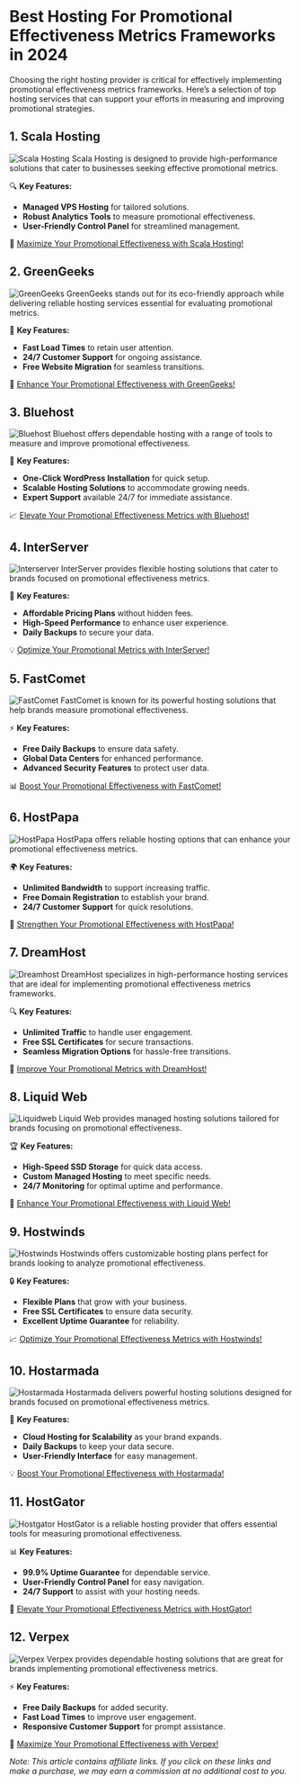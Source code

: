 # Best Hosting For Promotional Effectiveness Metrics Frameworks in 2024

Choosing the right hosting provider is critical for effectively implementing promotional effectiveness metrics frameworks. Here’s a selection of top hosting services that can support your efforts in measuring and improving promotional strategies.

## 1. **Scala Hosting**

![Scala Hosting](https://i.imgur.com/uJ5JIK3.png "Scala Web Hosting")
Scala Hosting is designed to provide high-performance solutions that cater to businesses seeking effective promotional metrics.

🔍 **Key Features:**
- **Managed VPS Hosting** for tailored solutions.
- **Robust Analytics Tools** to measure promotional effectiveness.
- **User-Friendly Control Panel** for streamlined management.

🔗 [Maximize Your Promotional Effectiveness with Scala Hosting!](https://snipitx.com/scala-jy)

## 2. **GreenGeeks**

![GreenGeeks](https://i.imgur.com/eEwuntu.jpg "GreenGeeks Hosting")
GreenGeeks stands out for its eco-friendly approach while delivering reliable hosting services essential for evaluating promotional metrics.

🌿 **Key Features:**
- **Fast Load Times** to retain user attention.
- **24/7 Customer Support** for ongoing assistance.
- **Free Website Migration** for seamless transitions.

🍃 [Enhance Your Promotional Effectiveness with GreenGeeks!](https://snipitx.com/greengeeks-jy)

## 3. **Bluehost**

![Bluehost](https://i.imgur.com/PasFF9E.jpeg "Bluehost Hosting")
Bluehost offers dependable hosting with a range of tools to measure and improve promotional effectiveness.

🚀 **Key Features:**
- **One-Click WordPress Installation** for quick setup.
- **Scalable Hosting Solutions** to accommodate growing needs.
- **Expert Support** available 24/7 for immediate assistance.

📈 [Elevate Your Promotional Effectiveness Metrics with Bluehost!](https://snipitx.com/bluehost-jy)

## 4. **InterServer**

![Interserver](https://i.imgur.com/OM5dOEW.jpeg "Interserver Hosting")
InterServer provides flexible hosting solutions that cater to brands focused on promotional effectiveness metrics.

🔑 **Key Features:**
- **Affordable Pricing Plans** without hidden fees.
- **High-Speed Performance** to enhance user experience.
- **Daily Backups** to secure your data.

💡 [Optimize Your Promotional Metrics with InterServer!](https://snipitx.com/interserver-jy)

## 5. **FastComet**

![FastComet](https://i.imgur.com/7qgXuWp.png "FastComet Hosting")
FastComet is known for its powerful hosting solutions that help brands measure promotional effectiveness.

⚡ **Key Features:**
- **Free Daily Backups** to ensure data safety.
- **Global Data Centers** for enhanced performance.
- **Advanced Security Features** to protect user data.

📊 [Boost Your Promotional Effectiveness with FastComet!](https://snipitx.com/fastcomet-jy)

## 6. **HostPapa**

![HostPapa](https://i.imgur.com/ouDTkvl.jpeg "HostPapa Hosting")
HostPapa offers reliable hosting options that can enhance your promotional effectiveness metrics.

🌍 **Key Features:**
- **Unlimited Bandwidth** to support increasing traffic.
- **Free Domain Registration** to establish your brand.
- **24/7 Customer Support** for quick resolutions.

💼 [Strengthen Your Promotional Effectiveness with HostPapa!](https://snipitx.com/hostpapa-jy)

## 7. **DreamHost**

![Dreamhost](https://i.imgur.com/rXIg8ip.jpeg "Dreamhost Hosting")
DreamHost specializes in high-performance hosting services that are ideal for implementing promotional effectiveness metrics frameworks.

🔍 **Key Features:**
- **Unlimited Traffic** to handle user engagement.
- **Free SSL Certificates** for secure transactions.
- **Seamless Migration Options** for hassle-free transitions.

🚀 [Improve Your Promotional Metrics with DreamHost!](https://snipitx.com/dreamhost-jy)

## 8. **Liquid Web**

![Liquidweb](https://i.imgur.com/4IvT9SC.jpeg "Liquidweb Hosting")
Liquid Web provides managed hosting solutions tailored for brands focusing on promotional effectiveness.

🏆 **Key Features:**
- **High-Speed SSD Storage** for quick data access.
- **Custom Managed Hosting** to meet specific needs.
- **24/7 Monitoring** for optimal uptime and performance.

🔗 [Enhance Your Promotional Effectiveness with Liquid Web!](https://snipitx.com/liquidweb-jy)

## 9. **Hostwinds**

![Hostwinds](https://i.imgur.com/53aSNXx.jpeg "Hostwinds Hosting")
Hostwinds offers customizable hosting plans perfect for brands looking to analyze promotional effectiveness.

🔒 **Key Features:**
- **Flexible Plans** that grow with your business.
- **Free SSL Certificates** to ensure data security.
- **Excellent Uptime Guarantee** for reliability.

📈 [Optimize Your Promotional Effectiveness Metrics with Hostwinds!](https://snipitx.com/hostwinds-jy)

## 10. **Hostarmada**

![Hostarmada](https://i.imgur.com/KFbdf3o.jpeg "Hostarmada Hosting")
Hostarmada delivers powerful hosting solutions designed for brands focused on promotional effectiveness metrics.

🌟 **Key Features:**
- **Cloud Hosting for Scalability** as your brand expands.
- **Daily Backups** to keep your data secure.
- **User-Friendly Interface** for easy management.

💡 [Boost Your Promotional Effectiveness with Hostarmada!](https://snipitx.com/hostarmada-jy)

## 11. **HostGator**

![Hostgator](https://i.imgur.com/BcVkH57.jpeg "Hostgator Hosting")
HostGator is a reliable hosting provider that offers essential tools for measuring promotional effectiveness.

📊 **Key Features:**
- **99.9% Uptime Guarantee** for dependable service.
- **User-Friendly Control Panel** for easy navigation.
- **24/7 Support** to assist with your hosting needs.

🔗 [Elevate Your Promotional Effectiveness Metrics with HostGator!](https://snipitx.com/hostgator-jy)

## 12. **Verpex**

![Verpex](https://i.imgur.com/6x5LhiS.jpeg "Verpex Hosting")
Verpex provides dependable hosting solutions that are great for brands implementing promotional effectiveness metrics.

⚡ **Key Features:**
- **Free Daily Backups** for added security.
- **Fast Load Times** to improve user engagement.
- **Responsive Customer Support** for prompt assistance.

🚀 [Maximize Your Promotional Effectiveness with Verpex!](https://snipitx.com/verpex-jy)

*Note: This article contains affiliate links. If you click on these links and make a purchase, we may earn a commission at no additional cost to you.*
